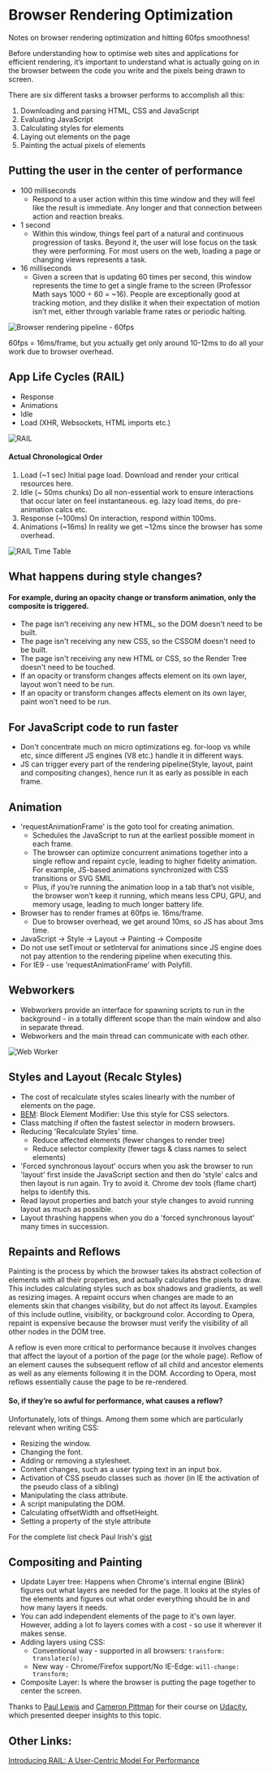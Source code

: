 # Browser Rendering Optimization
Notes on browser rendering optimization and hitting 60fps smoothness!

Before understanding how to optimise web sites and applications for efficient rendering, it’s important to understand what is actually going on in the browser between the code you write and the pixels being drawn to screen. 

There are six different tasks a browser performs to accomplish all this:

1. Downloading and parsing HTML, CSS and JavaScript
2. Evaluating JavaScript
3. Calculating styles for elements
4. Laying out elements on the page
5. Painting the actual pixels of elements

## Putting the user in the center of performance
* 100 milliseconds
  * Respond to a user action within this time window and they will feel like the result is immediate. Any longer and that connection between action and reaction breaks.
* 1 second
  * Within this window, things feel part of a natural and continuous progression of tasks. Beyond it, the user will lose focus on the task they were performing. For most users on the web, loading a page or changing views represents a task.
* 16 milliseconds
  * Given a screen that is updating 60 times per second, this window represents the time to get a single frame to the screen (Professor Math says 1000 ÷ 60 = ~16). People are exceptionally good at tracking motion, and they dislike it when their expectation of motion isn’t met, either through variable frame rates or periodic halting.

![Browser rendering pipeline - 60fps](https://cdn.rawgit.com/vasanthk/Browser-Rendering-Optimization/master/imgs/60fps.png)  

60fps = 16ms/frame, but you actually get only around 10-12ms to do all your work due to browser overhead.

## App Life Cycles (RAIL)
 * Response
 * Animations
 * Idle
 * Load (XHR, Websockets, HTML imports etc.)
 
![RAIL](https://cdn.rawgit.com/vasanthk/Browser-Rendering-Optimization/master/imgs/RAIL.png)
 
#### Actual Chronological Order
1. Load (~1 sec) Initial page load. Download and render your critical resources here.
2. Idle (~ 50ms chunks) Do all non-essential work to ensure interactions that occur later on feel instantaneous. eg. lazy load items, do pre-animation calcs etc.
3. Response (~100ms) On interaction, respond within 100ms.
4. Animations (~16ms) In reality we get ~12ms since the browser has some overhead.

![RAIL Time Table](https://cdn.rawgit.com/vasanthk/Browser-Rendering-Optimization/master/imgs/RAIL-Time-Table.jpg)

## What happens during style changes?
#### For example, during an opacity change or transform animation, only the composite is triggered.
* The page isn't receiving any new HTML, so the DOM doesn't need to be built.
* The page isn't receiving any new CSS, so the CSSOM doesn't need to be built.
* The page isn't receiving any new HTML or CSS, so the Render Tree doesn't need to be touched.
* If an opacity or transform changes affects element on its own layer, layout won't need to be run.
* If an opacity or transform changes affects element on its own layer, paint won't need to be run.

## For JavaScript code to run faster
* Don't concentrate much on micro optimizations eg. for-loop vs while etc, since different JS engines (V8 etc.) handle it in different ways.
* JS can trigger every part of the rendering pipeline(Style, layout, paint and compositing changes), hence run it as early as possible in each frame.

## Animation
* 'requestAnimationFrame' is the goto tool for creating animation.
  * Schedules the JavaScript to run at the earliest possible moment in each frame.
  * The browser can optimize concurrent animations together into a single reflow and repaint cycle, leading to higher fidelity animation. For example, JS-based animations synchronized with CSS transitions or SVG SMIL. 
  * Plus, if you’re running the animation loop in a tab that’s not visible, the browser won’t keep it running, which means less CPU, GPU, and memory usage, leading to much longer battery life.
* Browser has to render frames at 60fps ie. 16ms/frame.
	* Due to browser overhead, we get around 10ms, so JS has about 3ms time.
* JavaScript -> Style -> Layout -> Painting -> Composite
* Do not use setTimout or setInterval for animations since JS engine does not pay attention to the rendering pipeline when executing this.
* For IE9 - use 'requestAnimationFrame' with Polyfill.

## Webworkers
* Webworkers provide an interface for spawning scripts to run in the background - in a totally different scope than the main window and also in separate thread.
* Webworkers and the main thread can communicate with each other.

![Web Worker](https://cdn.rawgit.com/vasanthk/Browser-Rendering-Optimization/master/imgs/Web-Worker.png)

## Styles and Layout (Recalc Styles)
* The cost of recalculate styles scales linearly with the number of elements on the page.
* [BEM](https://css-tricks.com/bem-101/): Block Element Modifier: Use this style for CSS selectors.
* Class matching if often the fastest selector in modern browsers.
* Reducing 'Recalculate Styles' time.
	* Reduce affected elements (fewer changes to render tree)
	* Reduce selector complexity (fewer tags & class names to select elements)
* 'Forced synchronous layout' occurs when you ask the browser to run 'layout' first inside the JavaScript section and then do 'style' calcs and then layout is run again. Try to avoid it. Chrome dev tools (flame chart) helps to identify this.
* Read layout properties and batch your style changes to avoid running layout as much as possible.
* Layout thrashing happens when you do a 'forced synchronous layout' many times in succession.

## Repaints and Reflows
Painting is the process by which the browser takes its abstract collection of elements with all their properties, and actually calculates the pixels to draw. 
This includes calculating styles such as box shadows and gradients, as well as resizing images.
A repaint occurs when changes are made to an elements skin that changes visibility, but do not affect its layout. 
Examples of this include outline, visibility, or background color. According to Opera, repaint is expensive because the browser must verify the visibility of all other nodes in the DOM tree.

A reflow is even more critical to performance because it involves changes that affect the layout of a portion of the page (or the whole page). 
Reflow of an element causes the subsequent reflow of all child and ancestor elements as well as any elements following it in the DOM. 
According to Opera, most reflows essentially cause the page to be re-rendered.

#### So, if they’re so awful for performance, what causes a reflow?
Unfortunately, lots of things. Among them some which are particularly relevant when writing CSS:

* Resizing the window.
* Changing the font.
* Adding or removing a stylesheet.
* Content changes, such as a user typing text in an input box.
* Activation of CSS pseudo classes such as :hover (in IE the activation of the pseudo class of a sibling)
* Manipulating the class attribute.
* A script manipulating the DOM.
* Calculating offsetWidth and offsetHeight.
* Setting a property of the style attribute

For the complete list check Paul Irish's [gist](https://gist.github.com/paulirish/5d52fb081b3570c81e3a)

## Compositing and Painting
* Update Layer tree: Happens when Chrome's internal engine (Blink) figures out what layers are needed for the page. It looks at the styles of the elements and figures out what order everything should be in and how many layers it needs.
* You can add independent elements of the page to it's own layer. However, adding a lot fo layers comes with a cost - so use it wherever it makes sense. 
* Adding layers using CSS:
  * Conventional way - supported in all browsers: ```transform: translatez(o);```
  * New way - Chrome/Firefox support/No IE-Edge:  ```will-change: transform;```
* Composite Layer: Is where the browser is putting the page together to center the screen.

Thanks to [Paul Lewis](https://twitter.com/aerotwist) and [Cameron Pittman](https://twitter.com/cwpittman) for their course on [Udacity](https://www.udacity.com/course/browser-rendering-optimization--ud860), which presented deeper insights to this topic.

## Other Links:
[Introducing RAIL: A User-Centric Model For Performance](http://www.smashingmagazine.com/2015/10/rail-user-centric-model-performance/)